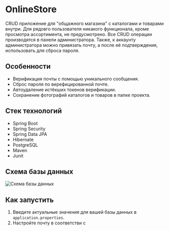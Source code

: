 # OnlineStore
CRUD приложение для "общажного магазина" с каталогами и товарами внутри. Для рядовго пользователя никакого функционала, кроме просмотра ассортимента, не предусмотрено. Все CRUD операции производятся в панели администратора. Также, к аккаунту администратора можно привязать почту, а после её подтверждения, использовать для сброса пароля.
## Особенности
- Верификация почты с помощью уникального сообщения.
- Сброс пароля по верефицированной почте.
- Автоудаление истёкших токенов верификации.
- Сохранение фотографий каталогов и товаров в папке проекта.
## Стек технологий
- Spring Boot
- Spring Security
- Spring Data JPA
- Hibernate
- PostgreSQL
- Maven
- Junit
## Схема базы данных
![Схема базы данных](https://user-images.githubusercontent.com/113349741/229635930-b63b8021-58bc-46ac-86cb-859ed1dccb13.png)
## Как запустить
1. Введите актуальные значения для вашей базы данных в `application.properties`.
2. Настройте почту в соответстви с [](https://yandex.ru/support/mail/mail-clients/others.html)
